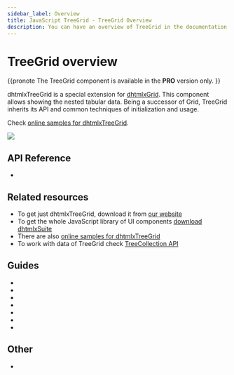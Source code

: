 ```yaml
---
sidebar_label: Overview
title: JavaScript TreeGrid - TreeGrid Overview 
description: You can have an overview of TreeGrid in the documentation of the DHTMLX JavaScript UI library. Browse developer guides and API reference, try out code examples and live demos, and download a free 30-day evaluation version of DHTMLX Suite 7.
---
```


# TreeGrid overview

{{pronote
The TreeGrid component is available in the **PRO** version only.
}}

dhtmlxTreeGrid is a special extension for [dhtmlxGrid](grid.md). This component allows showing the nested tabular data. Being a successor of Grid, TreeGrid inherits its API and common techniques of initialization and
usage.

Check [online samples for dhtmlxTreeGrid](https://snippet.dhtmlx.com/all?text=%23treegrid).

![](../assets/treegrid/treegrid_front.png)

## API Reference

- [](treegrid/api/api_overview.md)

## Related resources

- To get just dhtmlxTreeGrid, download it from [our website](https://dhtmlx.com/docs/products/dhtmlxTreeGrid/download.shtml)
- To get the whole JavaScript library of UI components [download dhtmlxSuite](https://dhtmlx.com/docs/products/dhtmlxSuite/download.shtml)
- There are also [online samples for dhtmlxTreeGrid](https://snippet.dhtmlx.com/all?text=%23treegrid)
- To work with data of TreeGrid check [TreeCollection API](tree_collection.md)

## Guides

- [](initialization.md)
- [](configuration.md)
- [](data_loading.md)
- [](usage.md)
- [](usage_selection.md)
- [](customization.md)
- [](events.md)

## Other

- [](../migration.md)
